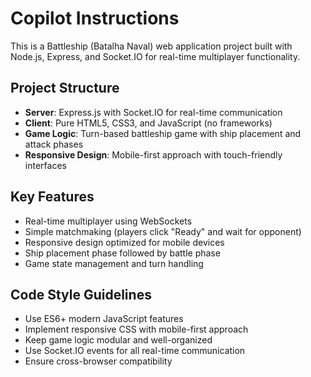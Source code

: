 # Copilot Instructions

<!-- Use this file to provide workspace-specific custom instructions to Copilot. For more details, visit https://code.visualstudio.com/docs/copilot/copilot-customization#_use-a-githubcopilotinstructionsmd-file -->

This is a Battleship (Batalha Naval) web application project built with Node.js, Express, and Socket.IO for real-time multiplayer functionality.

## Project Structure
- **Server**: Express.js with Socket.IO for real-time communication
- **Client**: Pure HTML5, CSS3, and JavaScript (no frameworks)
- **Game Logic**: Turn-based battleship game with ship placement and attack phases
- **Responsive Design**: Mobile-first approach with touch-friendly interfaces

## Key Features
- Real-time multiplayer using WebSockets
- Simple matchmaking (players click "Ready" and wait for opponent)
- Responsive design optimized for mobile devices
- Ship placement phase followed by battle phase
- Game state management and turn handling

## Code Style Guidelines
- Use ES6+ modern JavaScript features
- Implement responsive CSS with mobile-first approach
- Keep game logic modular and well-organized
- Use Socket.IO events for all real-time communication
- Ensure cross-browser compatibility
